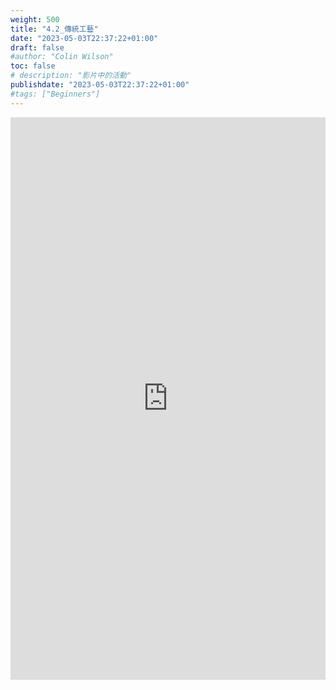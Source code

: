 ```yaml
---
weight: 500
title: "4.2_傳統工藝"
date: "2023-05-03T22:37:22+01:00"
draft: false
#author: "Colin Wilson"
toc: false
# description: "影片中的活動"
publishdate: "2023-05-03T22:37:22+01:00"
#tags: ["Beginners"]
---
```


<iframe src=
"https://muz-dataset.streamlit.app/~/+/?csv=
https://raw.githubusercontent.com/muse-101/muz-dataset/main/4.2_傳統工藝v20220812.csv"
width="100%" height="900" style="border:0;" loading="lazy"></iframe>